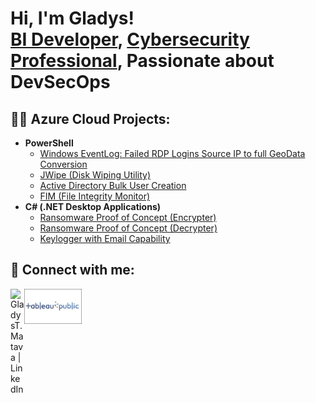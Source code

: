 <h1>Hi, I'm Gladys! <br/><a href="https://github.com/Gladys-TM">BI Developer</a>, <a href="https://www.linkedin.com/in/gladys-t-m/">Cybersecurity Professional</a>, Passionate about DevSecOps</a>
<h2>👨‍💻 Azure Cloud Projects:</h2>

- <b>PowerShell</b>
  - [Windows EventLog: Failed RDP Logins Source IP to full GeoData Conversion](https://github.com/joshmadakor1/Sentinel-Lab)
  - [JWipe (Disk Wiping Utility)](https://github.com/joshmadakor1/Jwipe.PowerShell)
  - [Active Directory Bulk User Creation](https://github.com/joshmadakor1/AD_PS)
  - [FIM (File Integrity Monitor)](https://github.com/joshmadakor1/PowerShell-Integrity-FIM)
- <b>C# (.NET Desktop Applications)</b>
  - [Ransomware Proof of Concept (Encrypter)](https://github.com/joshmadakor1/EncrypterPOC)
  - [Ransomware Proof of Concept (Decrypter)](https://github.com/joshmadakor1/DecrypterPOC)
  - [Keylogger with Email Capability](https://github.com/joshmadakor1/Key-Logger-With-Email)

<h2> 🤳 Connect with me:</h2>

[<img align="left" alt="GladysT.Matava | LinkedIn" width="22px" src="https://cdn.jsdelivr.net/npm/simple-icons@v3/icons/linkedin.svg" />][linkedin]
[<img align="center" alt="GladysT.Matava | Tableau Public" width="92px" src="https://github.com/Gladys-TM/Gladys-TM/blob/main/Tableau_logo_crop.jpg_resized_460_.png" />][tableaupublic]

[linkedin]: https://linkedin.com/in/gladys-t-m-b750b719
[tableaupublic]: https://public.tableau.com/app/profile/gladys.t.matava/vizzes

<!--
**joshmadakor1/joshmadakor1** is a ✨ _special_ ✨ repository because its `README.md` (this file) appears on your GitHub profile.

Here are some ideas to get you started:

- 🔭 I’m currently working on ...
- 🌱 I’m currently learning ...
- 👯 I’m looking to collaborate on ...
- 🤔 I’m looking for help with ...
- 💬 Ask me about ...
- 📫 How to reach me: ...
- 😄 Pronouns: ...
- ⚡ Fun fact: ...
-->
